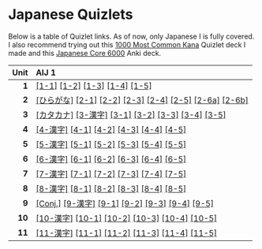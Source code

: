 # Japanese Quizlets

Below is a table of Quizlet links. As of now, only Japanese I is fully covered. I also recommend trying out this <a href="https://quizlet.com/644886598" target="_blank">1000 Most Common Kana</a> Quizlet deck I made and this <a href="https://drive.google.com/file/d/10tTxP6zrWt7w2BHS_XGniLwfsrZK73NQ/view?usp=sharing" target="_blank">Japanese Core 6000</a> Anki deck.

|**Unit**|AIJ 1|
|-:|:-|
|**1**|[[1-1]](https://quizlet.com/524958231) [[1-2]](https://quizlet.com/525637810) [[1-3]](https://quizlet.com/526733992) [[1-4]](https://quizlet.com/523447193) [[1-5]](https://quizlet.com/523454592)|
|**2**|[[ひらがな]](https://quizlet.com/3499661) [[2-1]](https://quizlet.com/523454592) [[2-2]](https://quizlet.com/620207520) [[2-3]](https://quizlet.com/622270581) [[2-4]](https://quizlet.com/622585720) [[2-5]](https://quizlet.com/623626037) [[2-6a]](https://quizlet.com/64570673) [[2-6b]](https://quizlet.com/64570580)|
|**3**|[[カタカナ]](https://quizlet.com/46960257) [[3-漢字]](https://quizlet.com/48090085) [[3-1]](https://quizlet.com/540005770) [[3-2]](https://quizlet.com/72922509) [[3-3]](https://quizlet.com/541306688) [[3-4]](https://quizlet.com/541653834) [[3-5]](https://quizlet.com/543964079)|
|**4**|[[4-漢字]](https://quizlet.com/549067095) [[4-1]](https://quizlet.com/550533996) [[4-2]](https://quizlet.com/552348869) [[4-3]](https://quizlet.com/505644436) [[4-4]](https://quizlet.com/556420378) [[4-5]](https://quizlet.com/508961182)|
|**5**|[[5-漢字]](https://quizlet.com/560950876) [[5-1]](https://quizlet.com/560989728) [[5-2]](https://quizlet.com/649544704) [[5-3]](https://quizlet.com/560993790) [[5-4]](https://quizlet.com/577072008) [[5-5]](https://quizlet.com/577073466)|
|**6**|[[6-漢字]](https://quizlet.com/580758106) [[6-1]](https://quizlet.com/580842201) [[6-2]](https://quizlet.com/581086610) [[6-3]](https://quizlet.com/582143130) [[6-4]](https://quizlet.com/582765041) [[6-5]](https://quizlet.com/586114855)|
|**7**|[[7-漢字]](https://quizlet.com/587417192) [[7-1]](https://quizlet.com/588419056) [[7-2]](https://quizlet.com/588512183) [[7-3]](https://quizlet.com/588794005) [[7-4]](https://quizlet.com/588796012) [[7-5]](https://quizlet.com/588798510)|
|**8**|[[8-漢字]](https://quizlet.com/630412130) [[8-1]](https://quizlet.com/630921692) [[8-2]](https://quizlet.com/631028786) [[8-3]](https://quizlet.com/631035937) [[8-4]](https://quizlet.com/631523288) [[8-5]](https://quizlet.com/631524639)|
|**9**|[[Conj.]](https://quizlet.com/597973383) [[9-漢字]](https://quizlet.com/593296135) [[9-1]](https://quizlet.com/593980967) [[9-2]](https://quizlet.com/593984457) [[9-3]](https://quizlet.com/593985658) [[9-4]](https://quizlet.com/593986610) [[9-5]](https://quizlet.com/593987467)|
|**10**|[[10-漢字]](https://quizlet.com/647918943) [[10-1]](https://quizlet.com/647990242) [[10-2]](https://quizlet.com/647991025) [[10-3]](https://quizlet.com/647991586) [[10-4]](https://quizlet.com/647992101) [[10-5]](https://quizlet.com/647992670)|
|**11**|[[11-漢字]](https://quizlet.com/597773274) [[11-1]](https://quizlet.com/597774351) [[11-2]](https://quizlet.com/597775689) [[11-3]](https://quizlet.com/597776661) [[11-4]](https://quizlet.com/597777556) [[11-5]](https://quizlet.com/597778040)|


<script>
  document.querySelectorAll('table a').forEach((_) => {
    _.target = '_blank';
  });
</script>